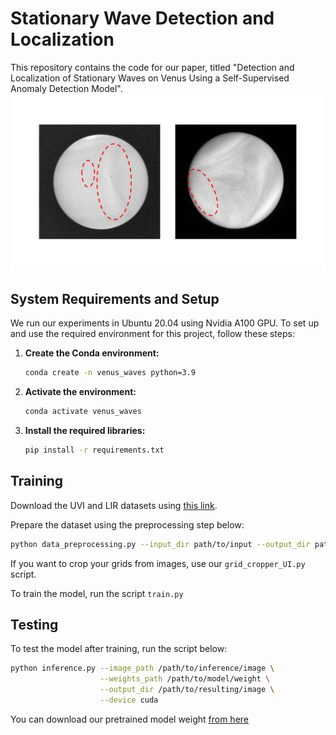 # Stationary Wave Detection and Localization
This repository contains the code for our paper, titled "Detection and Localization of Stationary Waves on Venus Using a Self-Supervised Anomaly Detection Model".
![](images/StationaryWave_Example_LIR_UVI.png)
## System Requirements and Setup
We run our experiments in Ubuntu 20.04 using Nvidia A100 GPU.
To set up and use the required environment for this project, follow these steps:

1. **Create the Conda environment:**
   ```bash
   conda create -n venus_waves python=3.9

2. **Activate the environment:**
   ```bash
   conda activate venus_waves

3. **Install the required libraries:**
   ```bash
   pip install -r requirements.txt

## Training 
Download the UVI and LIR datasets using [this link](https://drive.google.com/uc?export=download&id=1T4ZFRP7V-_1gKvfZNUgg-xHw8OmGsbXw).

Prepare the dataset using the preprocessing step below:
```bash
python data_preprocessing.py --input_dir path/to/input --output_dir path/to/output --workers 4 --datatype uvi_or_lir
```

If you want to crop your grids from images, use our `grid_cropper_UI.py` script.

To train the model, run the script `train.py`

## Testing 
To test the model after training, run the script below:
```bash
python inference.py --image_path /path/to/inference/image \
                    --weights_path /path/to/model/weight \
                    --output_dir /path/to/resulting/image \
                    --device cuda
```
You can download our pretrained model weight [from here](https://drive.google.com/file/d/1gfI0BjzUdce8i8qY8tO_pkzfCzzGx8zA/view?usp=sharing)
